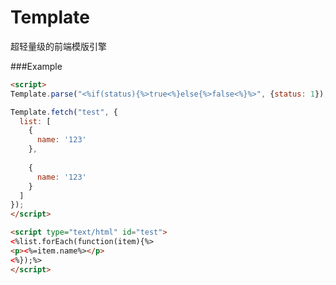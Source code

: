 Template
================

超轻量级的前端模版引擎

###Example
```html
<script>
Template.parse("<%if(status){%>true<%}else{%>false<%}%>", {status: 1});

Template.fetch("test", {
  list: [
    {
      name: '123'
    },
    
    {
      name: '123'
    }
  ]
});
</script>

<script type="text/html" id="test">
<%list.forEach(function(item){%>
<p><%=item.name%></p>
<%});%>
</script>
```
